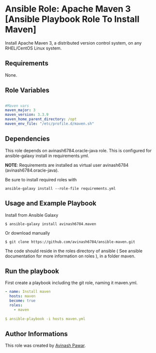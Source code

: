 # Ansible Role: Apache Maven 3 [Ansible Playbook Role To Install Maven]

Install Apache Maven 3, a distributed version control system, on any RHEL/CentOS Linux system.

## Requirements

None.

## Role Variables
```yml

#Maven vars
maven_major: 3
maven_version: 3.3.9
maven_home_parent_directory: /opt
maven_env_file: "/etc/profile.d/maven.sh"

```

## Dependencies

This role depends on avinash6784.oracle-java role. This is configured for ansible-galaxy install in requirements.yml.

**NOTE**: Requirements are installed as virtual user avinash6784 (avinash6784.oracle-java).

Be sure to install required roles with
```
ansible-galaxy install --role-file requirements.yml
```

## Usage and Example Playbook

Install from Ansible Galaxy
```
$ ansible-galaxy install avinash6784.maven
```
Or download manually
```
$ git clone https://github.com/avinash6784/ansible-maven.git 
```
The code should reside in the roles directory of ansible ( See ansible documentation for more information on roles ), in a folder maven.

## Run the playbook

First create a playbook including the git role, naming it maven.yml.
```yml
- name: Install maven
  hosts: maven
  become: true
  roles:
    - maven
    
$ ansible-playbook -i hosts maven.yml
```

## Author Informations

This role was created by [Avinash Pawar](https://github.com/avinash6784/ansible-maven).
